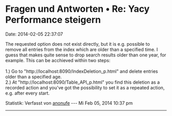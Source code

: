 Fragen und Antworten • Re: Yacy Performance steigern
====================================================

Date: 2014-02-05 22:37:07

The requested option does not exist directly, but it is e.g. possible to
remove all entries from the index which are older than a specified time.
I guess that makes quite sense to drop search results older than one
year, for example. This can be acchieved within two steps:\
\
1.) Go to \"http://localhost:8090/IndexDeletion\_p.html\" and delete
entries older than a specified age.\
2.) At \"http://localhost:8090/Table\_API\_p.html\" you find this
deletion as a recorded action and you\'ve got the possibility to set it
as a repeated action, e.g. after every start.

Statistik: Verfasst von
[anonufe](http://forum.yacy-websuche.de/memberlist.php?mode=viewprofile&u=9000)
--- Mi Feb 05, 2014 10:37 pm

------------------------------------------------------------------------
